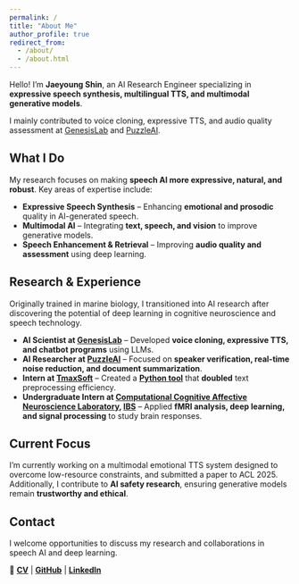 ```yaml
---
permalink: /
title: "About Me"
author_profile: true
redirect_from: 
  - /about/
  - /about.html
---
```



<!-- Jaeyoung Shin's Personal Website -->

Hello! I’m **Jaeyoung Shin**, an AI Research Engineer specializing in **expressive speech synthesis, multilingual TTS, and multimodal generative models**.  
<!-- I currently work as a Prompt Engineer at [ScaleAI](https://scale.com/), optimizing generative models and ensuring the safety and quality of AI-generated responses.   -->
<!-- I currently work as a Prompt Engineer, optimizing generative models and ensuring the safety and quality of AI-generated responses.   -->
<!-- Previously, I contributed to voice cloning, expressive TTS, and audio quality assessment at [GenesisLab](https://home.genesislab.ai/) and [PuzzleAI](https://puzzle-ai.com/). -->
I mainly contributed to voice cloning, expressive TTS, and audio quality assessment at [GenesisLab](https://home.genesislab.ai/) and [PuzzleAI](https://puzzle-ai.com/).


## What I Do
My research focuses on making **speech AI more expressive, natural, and robust**. Key areas of expertise include:
- **Expressive Speech Synthesis** – Enhancing **emotional and prosodic** quality in AI-generated speech.
- **Multimodal AI** – Integrating **text, speech, and vision** to improve generative models.
- **Speech Enhancement & Retrieval** – Improving **audio quality and assessment** using deep learning.

## Research & Experience
Originally trained in marine biology, I transitioned into AI research after discovering the potential of deep learning in cognitive neuroscience and speech technology.  

- **AI Scientist at [GenesisLab](https://home.genesislab.ai/)** – Developed **voice cloning, expressive TTS, and chatbot programs** using LLMs.
- **AI Researcher at [PuzzleAI](https://puzzle-ai.com/)** – Focused on **speaker verification, real-time noise reduction, and document summarization**.
- **Intern at [TmaxSoft](https://www.tmaxsoft.com/en/introduction/overview)** – Created a **[Python tool](https://github.com/jyshin0926/TxtTransTool/blob/master/README_eng.md)** that **doubled** text preprocessing efficiency.
- **Undergraduate Intern at [Computational Cognitive Affective Neuroscience Laboratory](https://cocoanlab.github.io/), [IBS](https://www.ibs.re.kr/eng.do/)** – Applied **fMRI analysis, deep learning, and signal processing** to study brain responses.

## Current Focus
I’m currently working on a multimodal emotional TTS system designed to overcome low-resource constraints, and submitted a paper to ACL 2025.  
Additionally, I contribute to **AI safety research**, ensuring generative models remain **trustworthy and ethical**.

## Contact
I welcome opportunities to discuss my research and collaborations in speech AI and deep learning.  

📌 **[CV](https://drive.google.com/file/d/1B2PD_t-ZFy0VUoqbJK9zFXCFafiSFa3O/view?usp=sharing)** | **[GitHub](https://github.com/jyshin0926)** | **[LinkedIn](https://www.linkedin.com/in/jaeyoungshin23/)**  


<!-- Jaeyoung Shin's Personal Website -->
<!-- Hello, I’m Jaeyoung Shin, an AI Research Engineer and currently working for [ScaleAI](https://scale.com/) as a freelancer.

Today, I specialize in auditing generative models' quality and development. 
Additionally, I have been researching the speech processing field, especially for speech synthesis and enhancement while working for [GenesisLab](https://home.genesislab.ai/) and [PuzzleAI](https://puzzle-ai.com/). 
My work spans projects in voice cloning, expressive TTS, audio quality assessment, and audio retrieval.

My interest has always been anchored in the beneficial potential of science and technology for society. 
Reflecting on the essentials for enhancing life quality, I sought to understand people's needs and the solutions to address their challenges and elevate their happiness. 

Therefore, in my sophomore year as a biology major, I joined a university club addressing social issues and led a project linking depression to brain activity, using insights from my biology studies to provide personalized feedback to students.

Captivated by the intersection of psychology and neurology, I researched at [Computational Cognitive Affective Neuroscience Laboratory](https://cocoanlab.github.io/), [IBS](https://www.ibs.re.kr/eng.do) as an undergraduate intern. 
Here, I utilized functional Magnetic Resonance Imaging (fMRI) to observe brain responses to stimuli, interpreting the data with deep learning and signal processing techniques. 

Even after starting computer science, I kept my goal to use my knowledge and techniques to improve people's lives. 
During internship at [TmaxSoft](https://www.tmaxsoft.com/en/introduction/overview), I created a [Python tool](https://github.com/jyshin0926/TxtTransTool/blob/master/README_eng.md) after work hours, which simplified the arduous task of text data preprocessing within two days for colleagues, ultimately doubling overall task efficiency.

As an AI scientist engaged in the generative AI field, my current focus is on developing reliable discrimination techniques to identify authentic versus synthetic media.

Reach out to me via [GitHub](https://github.com/jyshin0926) or [LinkedIn](https://www.linkedin.com/in/jaeyoungshin23/)! -->

